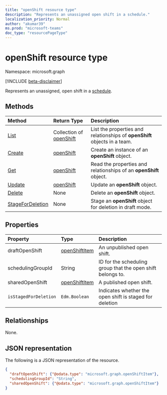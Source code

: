```yaml
---
title: "openShift resource type"
description: "Represents an unassigned open shift in a schedule."
localization_priority: Normal
author: "akumar39"
ms.prod: "microsoft-teams"
doc_type: "resourcePageType"
---
```


# openShift resource type

Namespace: microsoft.graph

[!INCLUDE [beta-disclaimer](../../includes/beta-disclaimer.md)]

Represents an unassigned, open shift in a [schedule](../resources/schedule.md).

## Methods

| Method       | Return Type | Description |
|:-------------|:------------|:------------|
| [List](../api/openshift-list.md) | Collection of [openShift](openshift.md) | List the properties and relationships of **openShift** objects in a team.|
| [Create](../api/openshift-post.md) | [openShift](openshift.md) | Create an instance of an **openShift** object. |
| [Get](../api/openshift-get.md) | [openShift](openshift.md) | Read the properties and relationships of an **openShift** object. |
| [Update](../api/openshift-update.md) | [openShift](openshift.md) | Update an **openShift** object. |
| [Delete](../api/openshift-delete.md) | None | Delete an **openShift** object. |
| [StageForDeletion](../api/openshift-stageForDeletion.md) | None | Stage an **openShift** object for deletion in draft mode. |

## Properties

| Property     | Type        | Description |
|:-------------|:------------|:------------|
|draftOpenShift|[openShiftItem](openshiftitem.md)|An unpublished open shift.|
|schedulingGroupId|String|ID for the scheduling group that the open shift belongs to.|
|sharedOpenShift|[openShiftItem](openshiftitem.md)|A published open shift.|
| `isStagedForDeletion` | `Edm.Boolean` | Indicates whether the open shift is staged for deletion |

## Relationships

None.

## JSON representation

The following is a JSON representation of the resource.

<!-- {
  "blockType": "resource",
  "optionalProperties": [

  ],
  "@odata.type": "microsoft.graph.openShift"
}-->

```json
{
  "draftOpenShift": {"@odata.type": "microsoft.graph.openShiftItem"},
  "schedulingGroupId": "String",
  "sharedOpenShift": {"@odata.type": "microsoft.graph.openShiftItem"}
}
```

<!-- uuid: 16cd6b66-4b1a-43a1-adaf-3a886856ed98
2019-02-04 14:57:30 UTC -->
<!-- {
  "type": "#page.annotation",
  "description": "openShift resource",
  "keywords": "",
  "section": "documentation",
  "tocPath": ""
}-->

